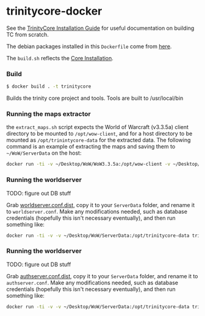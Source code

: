 # trinitycore-docker

See the [TrinityCore Installation Guide](http://collab.kpsn.org/display/tc/Installation+Guide) for useful
documentation on building TC from scratch.

The debian packages installed in this `Dockerfile` come from [here](http://collab.kpsn.org/display/tc/Requirements).

The `build.sh` reflects the [Core Installation](http://collab.kpsn.org/display/tc/Core+Installation).

### Build

```sh
$ docker build . -t trinitycore
```

Builds the trinity core project and tools. Tools are built to /usr/local/bin

### Running the maps extractor

the `extract_maps.sh` script expects the World of Warcraft (v3.3.5a) client directory to be mounted to `/opt/wow-client`, and for a host directory to be mounted as `/opt/trinintycore-data` for the extracted data. The following command is an example of extracting the maps and saving them to `~/WoW/ServerData` on the host:

```sh
docker run -ti -v ~/Desktop/WoW/WoW3.3.5a:/opt/wow-client -v ~/Desktop/WoW/ServerData:/opt/trinitycore-data trinitycore /etc/extract_maps.sh
```

### Running the worldserver

TODO: figure out DB stuff

Grab [worldserver.conf.dist][], copy it to your `ServerData` folder, and rename it to `worldserver.conf`. Make any modifications needed, such as database credentials (hopefully this isn't necessary eventually), and then run something like:

```sh
docker run -ti -v -v ~/Desktop/WoW/ServerData:/opt/trinitycore-data trinitycore /usr/local/bin/worldserver -c /opt/trinitycore-data/worldserver.conf
```

### Running the worldserver

TODO: figure out DB stuff

Grab [authserver.conf.dist][], copy it to your `ServerData` folder, and rename it to `authserver.conf`. Make any modifications needed, such as database credentials (hopefully this isn't necessary eventually), and then run something like:

```sh
docker run -ti -v -v ~/Desktop/WoW/ServerData:/opt/trinitycore-data trinitycore /usr/local/bin/authserver -c /opt/trinitycore-data/authserver.conf
```


[worldserver.conf.dist]: https://github.com/TrinityCore/TrinityCore/blob/3.3.5/src/server/worldserver/worldserver.conf.dist
[authserver.conf.dist]: https://github.com/TrinityCore/TrinityCore/blob/3.3.5/src/server/authserver/authserver.conf.dist
